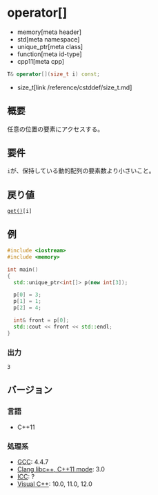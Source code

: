 # operator[]
* memory[meta header]
* std[meta namespace]
* unique_ptr[meta class]
* function[meta id-type]
* cpp11[meta cpp]

```cpp
T& operator[](size_t i) const;
```
* size_t[link /reference/cstddef/size_t.md]

## 概要
任意の位置の要素にアクセスする。


## 要件
`i`が、保持している動的配列の要素数より小さいこと。


## 戻り値
[`get()`](get.md)`[i]`


## 例
```cpp
#include <iostream>
#include <memory>

int main()
{
  std::unique_ptr<int[]> p(new int[3]);

  p[0] = 3;
  p[1] = 1;
  p[2] = 4;

  int& front = p[0];
  std::cout << front << std::endl;
}
```

### 出力
```
3
```

## バージョン
### 言語
- C++11

### 処理系
- [GCC](/implementation.md#gcc): 4.4.7
- [Clang libc++, C++11 mode](/implementation.md#clang): 3.0
- [ICC](/implementation.md#icc): ?
- [Visual C++](/implementation.md#visual_cpp): 10.0, 11.0, 12.0

